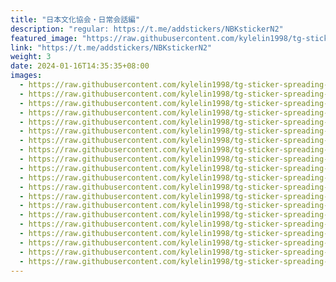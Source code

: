 ```yaml
---
title: "日本文化協会・日常会話編"
description: "regular: https://t.me/addstickers/NBKstickerN2"
featured_image: "https://raw.githubusercontent.com/kylelin1998/tg-sticker-spreading-worldwide-images/main/img/fd4c29f0-132a-4f1b-89aa-129d36998f40.jpg"
link: "https://t.me/addstickers/NBKstickerN2"
weight: 3
date: 2024-01-16T14:35:35+08:00
images:
  - https://raw.githubusercontent.com/kylelin1998/tg-sticker-spreading-worldwide-images/main/img/fd4c29f0-132a-4f1b-89aa-129d36998f40.jpg
  - https://raw.githubusercontent.com/kylelin1998/tg-sticker-spreading-worldwide-images/main/img/8f876054-3eb0-43f2-92d7-56998e466195.jpg
  - https://raw.githubusercontent.com/kylelin1998/tg-sticker-spreading-worldwide-images/main/img/3db89974-d709-4e67-b5fd-e1e1a2f16b46.jpg
  - https://raw.githubusercontent.com/kylelin1998/tg-sticker-spreading-worldwide-images/main/img/6463da1f-abd6-48f5-8ed8-9d5f6b296ba8.jpg
  - https://raw.githubusercontent.com/kylelin1998/tg-sticker-spreading-worldwide-images/main/img/748d67a0-2aca-4220-b90f-12a71520450d.jpg
  - https://raw.githubusercontent.com/kylelin1998/tg-sticker-spreading-worldwide-images/main/img/e93b7dc1-9a64-4040-9f17-876d02367099.jpg
  - https://raw.githubusercontent.com/kylelin1998/tg-sticker-spreading-worldwide-images/main/img/0756b2b5-c40c-459c-8dda-bf5031fe9492.jpg
  - https://raw.githubusercontent.com/kylelin1998/tg-sticker-spreading-worldwide-images/main/img/3701e9f9-5ef5-47b3-95f0-2cefd0624303.jpg
  - https://raw.githubusercontent.com/kylelin1998/tg-sticker-spreading-worldwide-images/main/img/265ca6a9-4159-43a1-9129-696a4af0ec36.jpg
  - https://raw.githubusercontent.com/kylelin1998/tg-sticker-spreading-worldwide-images/main/img/cb7ead6a-d964-481b-a1aa-24f4393c8277.jpg
  - https://raw.githubusercontent.com/kylelin1998/tg-sticker-spreading-worldwide-images/main/img/65895173-c08b-40fa-8dae-6733096f19cd.jpg
  - https://raw.githubusercontent.com/kylelin1998/tg-sticker-spreading-worldwide-images/main/img/cc218aa0-a5a1-43c5-bdd0-8f0a3d892bc0.jpg
  - https://raw.githubusercontent.com/kylelin1998/tg-sticker-spreading-worldwide-images/main/img/646b446f-f108-40ef-bef7-3e30ae2453f1.jpg
  - https://raw.githubusercontent.com/kylelin1998/tg-sticker-spreading-worldwide-images/main/img/6c51a00e-a5ca-4ee0-ba2d-9469831a8689.jpg
  - https://raw.githubusercontent.com/kylelin1998/tg-sticker-spreading-worldwide-images/main/img/12065f5f-e07f-4ef0-84d4-2f0465cc39c6.jpg
  - https://raw.githubusercontent.com/kylelin1998/tg-sticker-spreading-worldwide-images/main/img/72a3bb68-ebea-41cf-8a02-24e6ee236fdd.jpg
  - https://raw.githubusercontent.com/kylelin1998/tg-sticker-spreading-worldwide-images/main/img/26f4a539-7bf7-4e5e-b7a0-4316fec42095.jpg
  - https://raw.githubusercontent.com/kylelin1998/tg-sticker-spreading-worldwide-images/main/img/b3e2c9e9-db09-4c05-a2e9-6f2317efef48.jpg
  - https://raw.githubusercontent.com/kylelin1998/tg-sticker-spreading-worldwide-images/main/img/d6dedff2-9fd8-4899-8e91-63e811776d41.jpg
  - https://raw.githubusercontent.com/kylelin1998/tg-sticker-spreading-worldwide-images/main/img/49f79aaf-7435-4fe6-a3ff-2c0d8e6ffcd2.jpg
---
```

